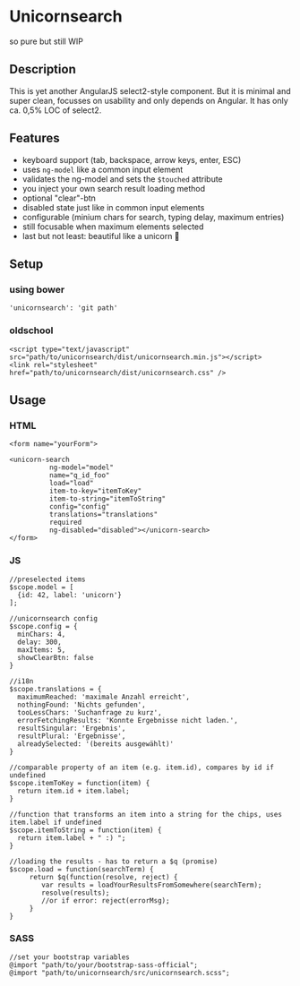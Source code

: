 # Unicornsearch
so pure but still WIP

## Description
This is yet another AngularJS select2-style component. But it is minimal and super clean, focusses on usability and only depends on Angular.
It has only ca. 0,5% LOC of select2.

## Features
- keyboard support (tab, backspace, arrow keys, enter, ESC)
- uses `ng-model` like a common input element
- validates the ng-model and sets the `$touched` attribute
- you inject your own search result loading method
- optional "clear"-btn
- disabled state just like in common input elements
- configurable (minium chars for search, typing delay, maximum entries)
- still focusable when maximum elements selected
- last but not least: beautiful like a unicorn 🦄

## Setup

### using bower
    'unicornsearch': 'git path'

### oldschool
	<script type="text/javascript" src="path/to/unicornsearch/dist/unicornsearch.min.js"></script>
	<link rel="stylesheet" href="path/to/unicornsearch/dist/unicornsearch.css" />



## Usage

### HTML
    <form name="yourForm">

    <unicorn-search
              ng-model="model"
              name="q_id_foo"
              load="load"
              item-to-key="itemToKey"
              item-to-string="itemToString"
              config="config"
              translations="translations"
              required
              ng-disabled="disabled"></unicorn-search>
    </form>

### JS
    //preselected items
    $scope.model = [
      {id: 42, label: 'unicorn'}
    ];

    //unicornsearch config
    $scope.config = {
      minChars: 4,
      delay: 300,
      maxItems: 5,
      showClearBtn: false
    }

    //i18n
    $scope.translations = {
      maximumReached: 'maximale Anzahl erreicht',
      nothingFound: 'Nichts gefunden',
      tooLessChars: 'Suchanfrage zu kurz',
      errorFetchingResults: 'Konnte Ergebnisse nicht laden.',
      resultSingular: 'Ergebnis',
      resultPlural: 'Ergebnisse',
      alreadySelected: '(bereits ausgewählt)'
    }

    //comparable property of an item (e.g. item.id), compares by id if undefined
    $scope.itemToKey = function(item) {
      return item.id + item.label;
    }

    //function that transforms an item into a string for the chips, uses item.label if undefined
    $scope.itemToString = function(item) {
      return item.label + " :) ";
    }

    //loading the results - has to return a $q (promise)
    $scope.load = function(searchTerm) {
    	 return $q(function(resolve, reject) {
    	    var results = loadYourResultsFromSomewhere(searchTerm);
    	    resolve(results);
    	    //or if error: reject(errorMsg);
    	 }
    }

### SASS
    //set your bootstrap variables
    @import "path/to/your/bootstrap-sass-official";
    @import "path/to/unicornsearch/src/unicornsearch.scss";